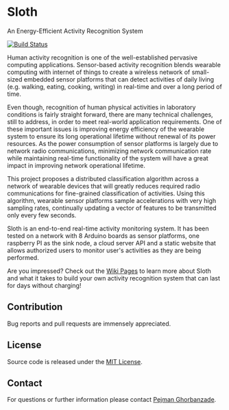 # Sloth

An Energy-Efficient Activity Recognition System

[![Build Status](https://travis-ci.org/ghorbanzade/sloth.svg?branch=master)](https://travis-ci.org/ghorbanzade/sloth)

Human activity recognition is one of the well-established pervasive computing applications.
Sensor-based activity recognition blends wearable computing with internet of things to create a wireless network of small-sized embedded sensor platforms that can detect activities of daily living (e.g. walking, eating, cooking, writing) in real-time and over a long period of time.

Even though, recognition of human physical activities in laboratory conditions is fairly straight forward, there are many technical challenges, still to address, in order to meet real-world application requirements.
One of these important issues is improving energy efficiency of the wearable system to ensure its long operational lifetime without renewal of its power resources.
As the power consumption of sensor platforms is largely due to network radio communications, minimizing network communication rate while maintaining real-time functionality of the system will have a great impact in improving network operational lifetime.

This project proposes a distributed classification algorithm across a network of wearable devices that will greatly reduces required radio communications for fine-grained classification of activities.
Using this algorithm, wearable sensor platforms sample accelerations with very high sampling rates, continually updating a vector of features to be transmitted only every few seconds.

Sloth is an end-to-end real-time activity monitoring system.
It has been tested on a network with 8 Arduino boards as sensor platforms, one raspberry PI as the sink node, a cloud server API and a static website that allows authorized users to monitor user's activities as they are being performed.

Are you impressed? Check out the [Wiki Pages] to learn more about Sloth and what it takes to build your own activity recognition system that can last for days without charging!

## Contribution

Bug reports and pull requests are immensely appreciated.

## License

Source code is released under the [MIT License].

## Contact

For questions or further information please contact [Pejman Ghorbanzade].

[MIT License]: https://github.com/ghorbanzade/sloth/blob/master/LICENSE
[Wiki Pages]: https://github.com/ghorbanzade/sloth/wiki
[Pejman Ghorbanzade]: http://www.ghorbanzade.com

